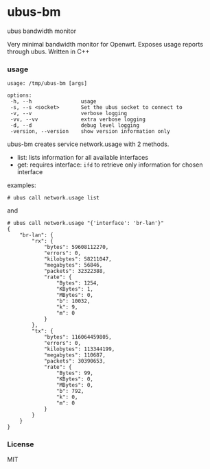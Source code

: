 # ubus-bm
ubus bandwidth monitor

Very minimal bandwidth monitor for Openwrt.
Exposes usage reports through ubus.
Written in C++

### usage
```
usage: /tmp/ubus-bm [args]

options:
 -h, --h                usage
 -s, --s <socket>       Set the ubus socket to connect to
 -v, --v                verbose logging
 -vv, --vv              extra verbose logging
 -d, --d                debug level logging
 -version, --version    show version information only
```

ubus-bm creates service network.usage with 2 methods.

 - list: lists information for all available interfaces
 - get: requires interface: ```ifd``` to retrieve only information for chosen interface

examples:
```
# ubus call network.usage list
```

and

```
# ubus call network.usage "{'interface': 'br-lan'}"
{
	"br-lan": {
		"rx": {
			"bytes": 59608112270,
			"errors": 0,
			"kilobytes": 58211047,
			"megabytes": 56846,
			"packets": 32322388,
			"rate": {
				"Bytes": 1254,
				"KBytes": 1,
				"MBytes": 0,
				"b": 10032,
				"k": 9,
				"m": 0
			}
		},
		"tx": {
			"bytes": 116064459805,
			"errors": 0,
			"kilobytes": 113344199,
			"megabytes": 110687,
			"packets": 30390653,
			"rate": {
				"Bytes": 99,
				"KBytes": 0,
				"MBytes": 0,
				"b": 792,
				"k": 0,
				"m": 0
			}
		}
	}
}
```

### License
MIT
